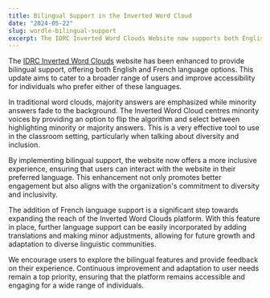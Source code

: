 ```yaml
---
title: Bilingual Support in the Inverted Word Cloud
date: "2024-05-22"
slug: wordle-bilingual-support
excerpt: The IDRC Inverted Word Clouds Website now supports both English and French languages.
---
```


The [IDRC Inverted Word Clouds](https://inverted-wordles.netlify.app/) website has been enhanced to provide
bilingual support, offering both English and French language options. This update aims to cater to a broader
range of users and improve accessibility for individuals who prefer either of these languages.

In traditional word clouds, majority answers are emphasized while minority answers fade to the background. The
Inverted Word Cloud centres minority voices by providing an option to flip the algorithm and select between
highlighting minority or majority answers. This is a very effective tool to use in the classroom setting,
particularly when talking about diversity and inclusion.

By implementing bilingual support, the website now offers a more inclusive experience, ensuring that users can
interact with the website in their preferred language. This enhancement not only promotes better engagement
but also aligns with the organization's commitment to diversity and inclusivity.

The addition of French language support is a significant step towards expanding the reach of the Inverted
Word Clouds platform. With this feature in place, further language support can be easily incorporated by adding
translations and making minor adjustments, allowing for future growth and adaptation to diverse linguistic
communities.

We encourage users to explore the bilingual features and provide feedback on their experience. Continuous
improvement and adaptation to user needs remain a top priority, ensuring that the platform remains accessible and
engaging for a wide range of individuals.
